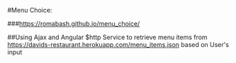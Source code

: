 #Menu Choice:

###https://romabash.github.io/menu_choice/

##Using Ajax and Angular $http Service to retrieve menu items from https://davids-restaurant.herokuapp.com/menu_items.json based on User's input